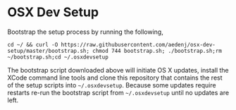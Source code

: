 # OSX Dev Setup

Bootstrap the setup process by running the following, 

```
cd ~/ && curl -O https://raw.githubusercontent.com/aedenj/osx-dev-setup/master/bootstrap.sh; chmod 744 bootstrap.sh; ./bootstrap.sh;rm ~/bootstrap.sh;cd ~/.osxdevsetup
```

The bootstrap script downloaded above will initiate OS X updates, install the XCode command line tools and clone this repository that contains the rest of the setup scripts into `~/.osxdevsetup`.
Because some updates require restarts re-run the bootstrap script from `~/.osxdevsetup` until no updates are left.

